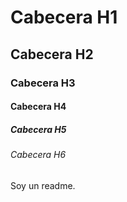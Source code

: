 # Cabecera H1
## Cabecera H2
### Cabecera H3
#### Cabecera H4
##### Cabecera H5
###### Cabecera H6




Soy un readme.